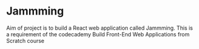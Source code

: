 # Jammming
Aim of project is to build a React web application called Jammming. This is a requirement of the codecademy Build Front-End Web Applications from Scratch course
